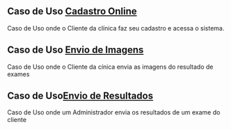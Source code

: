 ## Caso de Uso [Cadastro Online](https://github.com/FellipeV540/projeto_dosimagem/blob/inicio-casos-uso/casos%20de%20uso-Cadastro%20Online..md)
Caso de Uso onde o Cliente da clínica faz seu cadastro e acessa o sistema.

## Caso de Uso [Envio de Imagens](https://github.com/FellipeV540/projeto_dosimagem/blob/06c9f74759dea00b6d60df16554398b499f940a8/caso%20de%20uso-envio%20de%20imagens.md)
Caso de Uso onde o Cliente da cínica envia as imagens do resultado de exames

## Caso de Uso[Envio de Resultados](https://github.com/FellipeV540/projeto_dosimagem/blob/inicio-casos-uso/caso%20de%20uso-envio%20de%20resultados.md)
Caso de Uso onde um Administrador envia os resultados de um exame do cliente
